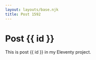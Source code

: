 ```yaml
---
layout: layouts/base.njk
title: Post 1592
---
```


# Post {{ id }}

This is post {{ id }} in my Eleventy project.
